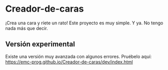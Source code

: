 # Creador-de-caras
¡Crea una cara y ríete un rato!
Este proyecto es muy simple. Y ya. No tengo nada más que decir.
## Versión experimental
Existe una versión muy avanzada con algunos errores. Pruébelo aquí:
https://emc-prog.github.io/Creador-de-caras/dev/index.html
